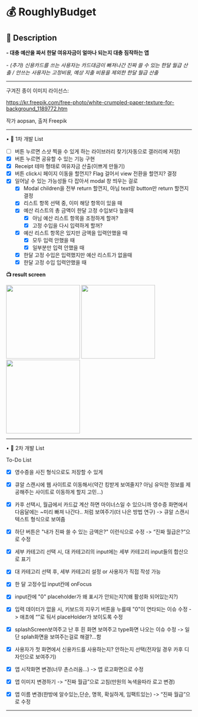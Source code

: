 # 💰 RoughlyBudget

## 📝 Description
**- 대충 예산을 짜서 한달 여유자금이 얼마나 되는지 대충 짐작하는 앱**

*- (추가) 신용카드를 쓰는 사용자는 카드대금이 빠져나간 진짜 쓸 수 있는 한달 월급 산출 / 안쓰는 사용자는 고정비용, 예상 지출 비용을 제외한 한달 월급 산출*

---
구겨진 종이 이미지 라이선스: 

https://kr.freepik.com/free-photo/white-crumpled-paper-texture-for-background_1189772.htm

작가 aopsan, 출저 Freepik

---


• 📍 1차 개발 List


- [ ] 버튼 누르면 스샷 찍을 수 있게 하는 라이브러리 찾기(자동으로 갤러리에 저장)
- [x] 버튼 누르면 공유할 수 있는 기능 구현
- [x] Receipt 테마 형태로 여유자금 산출(이쁘게 만들기)
- [x] 버튼 click시 페이지 이동을 할껀지? Flag 걸어서 view 전환을 할껀지? 결정
- [x] 일어날 수 있는 가능성들 다 잡아서 modal 창 띄우는 걸로
    - [x] Modal children을 전부 return 할껀지, 아님 text랑 button만 return 할껀지 결정
    - [x] 리스트 항목 선택 중, 이미 해당 항목이 있을 때
    - [x] 예산 리스트의 총 금액이 한달 고정 수입보다 높을때
        - [x] 아님 예산 리스트 항목을 조정하게 할꺼?
        - [x] 고정 수입을 다시 입력하게 할꺼?
    - [x] 예산 리스트 항목은 있지만 금액을 입력안했을 때
        - [x] 모두 입력 안했을 때
        - [x] 일부분만 입력 안했을 때
    - [x] 한달 고정 수입은 입력했지만 예산 리스트가 없을때
    - [x] 한달 고정 수입 입력안했을 때

**📺 result screen**
<div>
    <img width="200" src="https://github.com/onion0211/RoughlyBudget/assets/110289407/14d57acf-3406-40b5-9219-d74b62919ddd">
    <img width="200" src="https://github.com/onion0211/RoughlyBudget/assets/110289407/4ec2d9f0-67e6-4314-83fc-390ac640a124">
    <img width="200" src="https://github.com/onion0211/RoughlyBudget/assets/110289407/227ec5c5-a8c7-49af-9938-a2ba3a4589ce">
</div>

---

• 📍 2차 개발 List

To-Do List
- [x] 영수증을 사진 형식으로도 저장할 수 있게
- [x] 큐알 스캔시에 웹 사이트로 이동해서(약간 킹받게 보여줄지? 아님 유익한 정보를 제공해주는 사이트로 이동하게 할지 고민...)
- [x] 카후 선택시, 월급에서 카드값 계산 하면 마이너스일 수 있으니까 영수증 화면에서 다음달에는 ~미리 빠져 나간다.. 처럼 보여주기(더 나은 방법 연구) -> 큐알 스캔시 텍스트 형식으로 보여줌
- [x] 하단 버튼은 "내가 진짜 쓸 수 있는 금액은?" 이런식으로 수정 -> “진짜 월급은?”으로 수정
- [x] 세부 카테고리 선택 시, 대 카테고리의 input에는 세부 카테고리 input들의 합산으로 표기
- [x] 대 카테고리 선택 후, 세부 카테고리 설정 or 사용자가 직접 작성 가능
- [x] 한 달 고정수입 input칸에 onFocus
- [x] input칸에 "0" placeholder가 왜 표시가 안되는지?(왜 활성화 되어있는지?)
- [x] 입력 데이터가 없을 시, 키보드의 지우기 버튼을 누를때 "0"이 연타되는 이슈 수정 -> 애초에 “”로 둬서 placeHolder가 보이도록 수정
- [x] splashScreen보여주고 난 후 흰 화면 보여주고 type화면 나오는 이슈 수정 -> 일단 splah화면을 보여주는걸로 해결?…함
- [x] 사용자가 첫 화면에서 신용카드를 사용하는지? 안하는지 선택(전자일 경우 카후 디자인으로 보여주기)
- [x] 앱 시작화면 변경(너무 촌스러움...) -> 앱 로고화면으로 수정
- [x] 앱 이미지 변경하기 -> “진짜 월급”으로 고침(만원의 녹색을따라 로고 변경)
- [x] 앱 이름 변경(한방에 알수있는,단순, 명목, 확실하게, 임팩트있는) -> “진짜 월급”으로 수정


---
